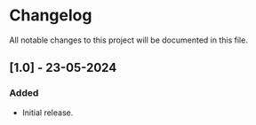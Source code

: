 # Changelog

All notable changes to this project will be documented in this file.

## [1.0] - 23-05-2024

### Added

- Initial release.
